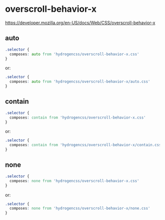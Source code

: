 # overscroll-behavior-x

https://developer.mozilla.org/en-US/docs/Web/CSS/overscroll-behavior-x

## auto
```css
.selector {
  composes: auto from 'hydrogencss/overscroll-behavior-x.css'
}
```

or:
```css
.selector {
  composes: auto from 'hydrogencss/overscroll-behavior-x/auto.css'
}
```

## contain
```css
.selector {
  composes: contain from 'hydrogencss/overscroll-behavior-x.css'
}
```

or:
```css
.selector {
  composes: contain from 'hydrogencss/overscroll-behavior-x/contain.css'
}
```

## none
```css
.selector {
  composes: none from 'hydrogencss/overscroll-behavior-x.css'
}
```

or:
```css
.selector {
  composes: none from 'hydrogencss/overscroll-behavior-x/none.css'
}
```

